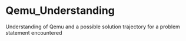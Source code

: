 # Qemu_Understanding
Understanding of Qemu and a possible solution trajectory for a problem statement encountered
